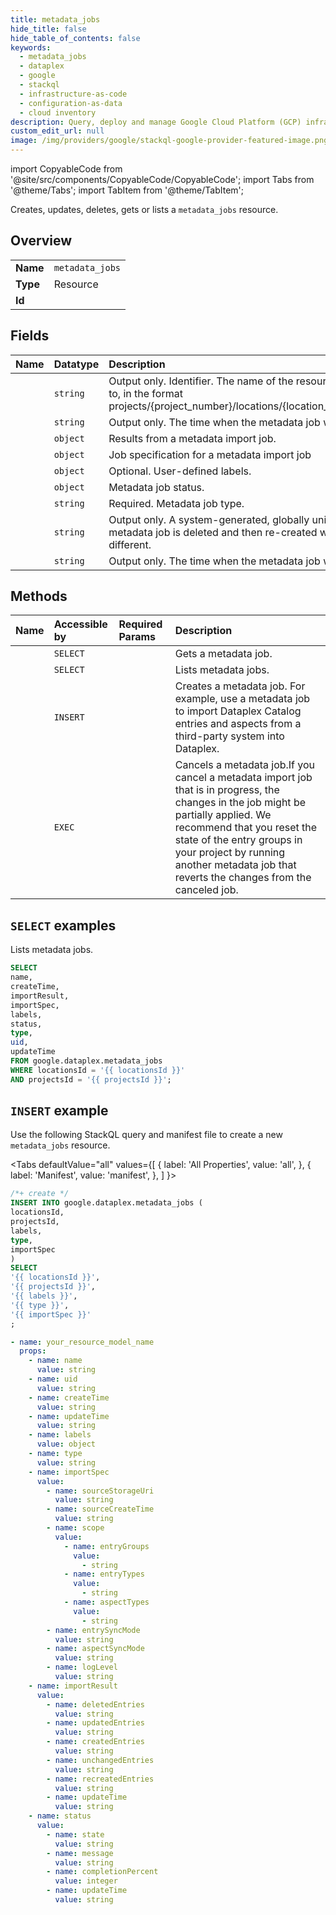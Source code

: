 ```yaml
---
title: metadata_jobs
hide_title: false
hide_table_of_contents: false
keywords:
  - metadata_jobs
  - dataplex
  - google
  - stackql
  - infrastructure-as-code
  - configuration-as-data
  - cloud inventory
description: Query, deploy and manage Google Cloud Platform (GCP) infrastructure and resources using SQL
custom_edit_url: null
image: /img/providers/google/stackql-google-provider-featured-image.png
---
```


import CopyableCode from '@site/src/components/CopyableCode/CopyableCode';
import Tabs from '@theme/Tabs';
import TabItem from '@theme/TabItem';

Creates, updates, deletes, gets or lists a <code>metadata_jobs</code> resource.

## Overview
<table><tbody>
<tr><td><b>Name</b></td><td><code>metadata_jobs</code></td></tr>
<tr><td><b>Type</b></td><td>Resource</td></tr>
<tr><td><b>Id</b></td><td><CopyableCode code="google.dataplex.metadata_jobs" /></td></tr>
</tbody></table>

## Fields
| Name | Datatype | Description |
|:-----|:---------|:------------|
| <CopyableCode code="name" /> | `string` | Output only. Identifier. The name of the resource that the configuration is applied to, in the format projects/{project_number}/locations/{location_id}/metadataJobs/{metadata_job_id}. |
| <CopyableCode code="createTime" /> | `string` | Output only. The time when the metadata job was created. |
| <CopyableCode code="importResult" /> | `object` | Results from a metadata import job. |
| <CopyableCode code="importSpec" /> | `object` | Job specification for a metadata import job |
| <CopyableCode code="labels" /> | `object` | Optional. User-defined labels. |
| <CopyableCode code="status" /> | `object` | Metadata job status. |
| <CopyableCode code="type" /> | `string` | Required. Metadata job type. |
| <CopyableCode code="uid" /> | `string` | Output only. A system-generated, globally unique ID for the metadata job. If the metadata job is deleted and then re-created with the same name, this ID is different. |
| <CopyableCode code="updateTime" /> | `string` | Output only. The time when the metadata job was updated. |

## Methods
| Name | Accessible by | Required Params | Description |
|:-----|:--------------|:----------------|:------------|
| <CopyableCode code="projects_locations_metadata_jobs_get" /> | `SELECT` | <CopyableCode code="locationsId, metadataJobsId, projectsId" /> | Gets a metadata job. |
| <CopyableCode code="projects_locations_metadata_jobs_list" /> | `SELECT` | <CopyableCode code="locationsId, projectsId" /> | Lists metadata jobs. |
| <CopyableCode code="projects_locations_metadata_jobs_create" /> | `INSERT` | <CopyableCode code="locationsId, projectsId" /> | Creates a metadata job. For example, use a metadata job to import Dataplex Catalog entries and aspects from a third-party system into Dataplex. |
| <CopyableCode code="projects_locations_metadata_jobs_cancel" /> | `EXEC` | <CopyableCode code="locationsId, metadataJobsId, projectsId" /> | Cancels a metadata job.If you cancel a metadata import job that is in progress, the changes in the job might be partially applied. We recommend that you reset the state of the entry groups in your project by running another metadata job that reverts the changes from the canceled job. |

## `SELECT` examples

Lists metadata jobs.

```sql
SELECT
name,
createTime,
importResult,
importSpec,
labels,
status,
type,
uid,
updateTime
FROM google.dataplex.metadata_jobs
WHERE locationsId = '{{ locationsId }}'
AND projectsId = '{{ projectsId }}';
```

## `INSERT` example

Use the following StackQL query and manifest file to create a new <code>metadata_jobs</code> resource.

<Tabs
    defaultValue="all"
    values={[
        { label: 'All Properties', value: 'all', },
        { label: 'Manifest', value: 'manifest', },
    ]
}>
<TabItem value="all">

```sql
/*+ create */
INSERT INTO google.dataplex.metadata_jobs (
locationsId,
projectsId,
labels,
type,
importSpec
)
SELECT 
'{{ locationsId }}',
'{{ projectsId }}',
'{{ labels }}',
'{{ type }}',
'{{ importSpec }}'
;
```
</TabItem>
<TabItem value="manifest">

```yaml
- name: your_resource_model_name
  props:
    - name: name
      value: string
    - name: uid
      value: string
    - name: createTime
      value: string
    - name: updateTime
      value: string
    - name: labels
      value: object
    - name: type
      value: string
    - name: importSpec
      value:
        - name: sourceStorageUri
          value: string
        - name: sourceCreateTime
          value: string
        - name: scope
          value:
            - name: entryGroups
              value:
                - string
            - name: entryTypes
              value:
                - string
            - name: aspectTypes
              value:
                - string
        - name: entrySyncMode
          value: string
        - name: aspectSyncMode
          value: string
        - name: logLevel
          value: string
    - name: importResult
      value:
        - name: deletedEntries
          value: string
        - name: updatedEntries
          value: string
        - name: createdEntries
          value: string
        - name: unchangedEntries
          value: string
        - name: recreatedEntries
          value: string
        - name: updateTime
          value: string
    - name: status
      value:
        - name: state
          value: string
        - name: message
          value: string
        - name: completionPercent
          value: integer
        - name: updateTime
          value: string

```
</TabItem>
</Tabs>
